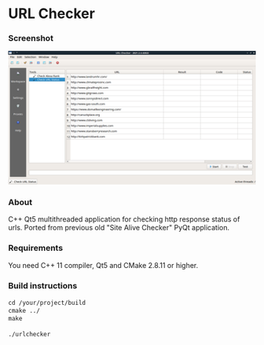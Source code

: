 # URL Checker


### Screenshot

![Screenshot](_/screenshot.png)


### About

C++ Qt5 multithreaded application for checking http response status of urls. Ported from previous old "Site Alive Checker" PyQt application.


### Requirements

You need C++ 11 compiler, Qt5 and CMake 2.8.11 or higher.


### Build instructions

```
cd /your/project/build
cmake ../
make

./urlchecker
```

